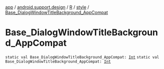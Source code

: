 [app](../../../index.md) / [android.support.design](../../index.md) / [R](../index.md) / [style](index.md) / [Base_DialogWindowTitleBackground_AppCompat](./-base_-dialog-window-title-background_-app-compat.md)

# Base_DialogWindowTitleBackground_AppCompat

`static val Base_DialogWindowTitleBackground_AppCompat: `[`Int`](https://kotlinlang.org/api/latest/jvm/stdlib/kotlin/-int/index.html)
`static val Base_DialogWindowTitleBackground_AppCompat: `[`Int`](https://kotlinlang.org/api/latest/jvm/stdlib/kotlin/-int/index.html)